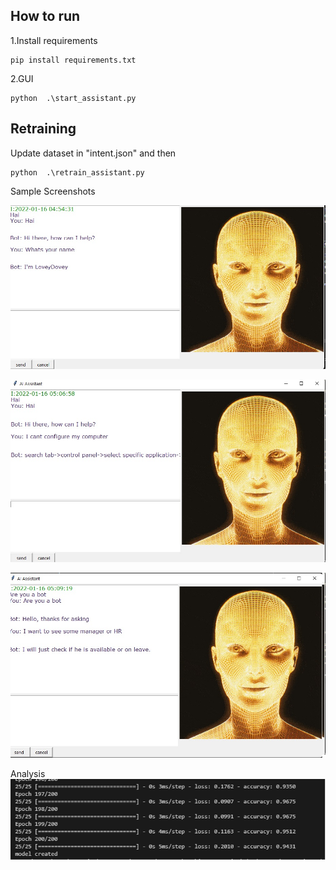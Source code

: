 ## How to run

1.Install requirements
```
pip install requirements.txt
```

2.GUI

```
python  .\start_assistant.py
```

## Retraining

Update dataset in "intent.json" and then
```
python  .\retrain_assistant.py
```


Sample Screenshots

![Casual talk](v1.jpg)

![Configuration Help](v2.jpg)

![Connect me to HR!](v3.jpg)


Analysis
![Accuracy during training](accuracry_.94.png)